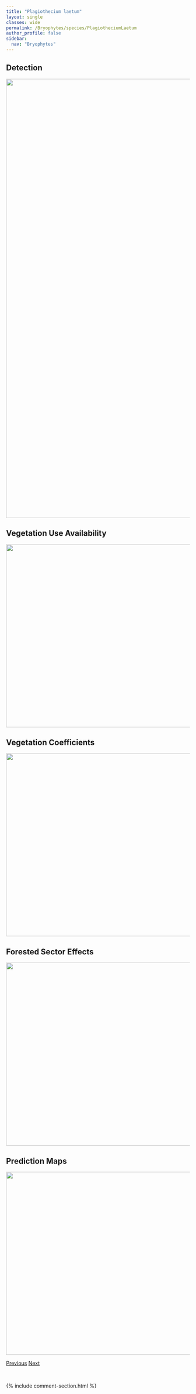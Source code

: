 ```yaml
---
title: "Plagiothecium laetum"
layout: single
classes: wide
permalink: /Bryophytes/species/PlagiotheciumLaetum
author_profile: false
sidebar:
  nav: "Bryophytes"
---
```


<h2>Detection</h2>

<a href="https://drive.google.com/uc?export=view&id=1QFNaFmYcQ8tqhPViZRFF-G5ZBY0Eg41f">
<img src="https://drive.google.com/uc?export=view&id=1QFNaFmYcQ8tqhPViZRFF-G5ZBY0Eg41f" height = "1200" width = "800">
</a>


<h2>Vegetation Use Availability</h2>

<a href="https://drive.google.com/uc?export=view&id=1HaJcXeOAjFE5A45hwDYy1aBzUQHfv8bQ">
<img src="https://drive.google.com/uc?export=view&id=1HaJcXeOAjFE5A45hwDYy1aBzUQHfv8bQ" height = "500" width = "1000">
</a>


<h2>Vegetation Coefficients</h2>

<a href="https://drive.google.com/uc?export=view&id=1DIskz3SO0O2zq9hgswiby37Np5X-2FAG">
<img src="https://drive.google.com/uc?export=view&id=1DIskz3SO0O2zq9hgswiby37Np5X-2FAG" height = "500" width = "1000">
</a>


<h2>Forested Sector Effects</h2>

<a href="https://drive.google.com/uc?export=view&id=1lLuS8etOY4D7rAUsSR9j2FU9LUg6r0QW">
<img src="https://drive.google.com/uc?export=view&id=1lLuS8etOY4D7rAUsSR9j2FU9LUg6r0QW" height = "500" width = "1000">
</a>


<h2>Prediction Maps</h2>

<a href="https://drive.google.com/uc?export=view&id=17Y4vRt7Z7jXaBOLFjnhpsPSp_Alhz-fE">
<img src="https://drive.google.com/uc?export=view&id=17Y4vRt7Z7jXaBOLFjnhpsPSp_Alhz-fE" height = "500" width = "1000">
</a>


<a href="/DevelopmentWebsite/Bryophytes/species/PlagiotheciumDenticulatum" class="pagination--pager" title="Plagiothecium denticulatum">Previous</a> <a href="/DevelopmentWebsite/Bryophytes/species/PlatydictyaJungermannioides" class="pagination--pager" title="Platydictya jungermannioides">Next</a>

<p>&nbsp;</p>

{% include comment-section.html %}
